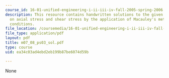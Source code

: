 ```yaml
---
course_id: 16-01-unified-engineering-i-ii-iii-iv-fall-2005-spring-2006
description: This resource contains handwritten solutions to the given problem set
  on axial stress and shear stress by the application of Macauley's method and boundary
  conditions.
file_location: /coursemedia/16-01-unified-engineering-i-ii-iii-iv-fall-2005-spring-2006/ea34c03ad4ebd2eb199b87be6074d59b_m07_08_ps03_sol.pdf
file_type: application/pdf
layout: pdf
title: m07_08_ps03_sol.pdf
type: course
uid: ea34c03ad4ebd2eb199b87be6074d59b

---
```

None